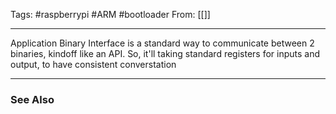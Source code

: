 Tags: #raspberrypi #ARM #bootloader 
From: [[]]

---
Application Binary Interface is a standard way to communicate between 2 binaries, kindoff like an API. So, it'll taking standard registers for inputs and output, to have consistent converstation

---
### See Also

